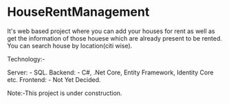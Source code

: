 # HouseRentManagement

It's web based project where you can add your houses for rent as well as get the information of those houese which are already present to be rented.
You can search house by location(citi wise).

Technology:-

Server: - SQL.
Backend: - C#, .Net Core, Entity Framework, Identity Core etc.
Frontend: - Not Yet Decided.


Note:-This project is under construction.
